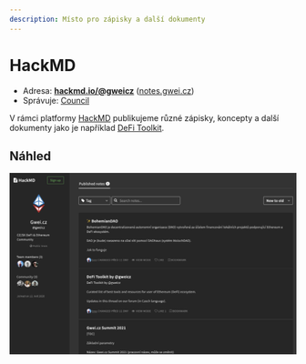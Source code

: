```yaml
---
description: Místo pro zápisky a další dokumenty
---
```


# HackMD

* Adresa: [**hackmd.io/@gweicz**](https://hackmd.io/@gweicz) ([notes.gwei.cz](https://notes.gwei.cz))
* Správuje: [Council](../council/)

V rámci platformy [HackMD](https://hackmd.io/) publikujeme různé zápisky, koncepty a další dokumenty jako je například [DeFi Toolkit](../dokumentace/defi-toolkit.md).

## Náhled

![Naše zápisky na HackMD](../.gitbook/assets/hackmd-screenshot.png)



